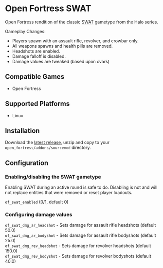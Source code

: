 # Open Fortress SWAT
Open Fortress rendition of the classic [SWAT](https://halo.fandom.com/wiki/Team_SWAT) gametype from the Halo series. 

Gameplay Changes:
- Players spawn with an assault rifle, revolver, and crowbar only.
- All weapons spawns and health pills are removed.
- Headshots are enabled.
- Damage falloff is disabled.
- Damage values are tweaked (based upon cvars)

## Compatible Games
- Open Fortress

## Supported Platforms
- Linux

## Installation
Download the [latest release](https://github.com/SouthernCrossGaming/of-swat/releases/latest/download/of-swat.zip), unzip and copy to your `open_fortress/addons/sourcemod` directory.

## Configuration

### Enabling/disabling the SWAT gametype
Enabling SWAT during an active round is safe to do. Disabling is not and will not replace entities that were removed or reset player loadouts.  
  
`of_swat_enabled` (0/1, default 0)  

### Configuring damage values
`of_swat_dmg_ar_headshot` - Sets damage for assault rifle headshots (default 50.0)  
`of_swat_dmg_ar_bodyshot` - Sets damage for assault rifle bodyshots (default 25.0)  
`of_swat_dmg_rev_headshot` - Sets damage for revolver headshots (default 150.0)  
`of_swat_dmg_rev_bodyshot` - Sets damage for revolver bodyshots (default 40.0)  
